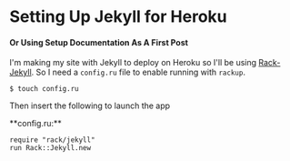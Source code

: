 # Setting Up Jekyll for Heroku

#### Or Using Setup Documentation As A First Post

I'm making my site with Jekyll to deploy on Heroku so I'll be using
[Rack-Jekyll](https://github.com/adaoraul/rack-jekyll). So I need a `config.ru` file
to enable running with `rackup`.

    $ touch config.ru

Then insert the following to launch the app

<caption>**config.ru:**</caption>

    require "rack/jekyll"
    run Rack::Jekyll.new

